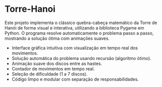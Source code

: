 # Torre-Hanoi

Este projeto implementa o clássico quebra-cabeça matemático da Torre de Hanói de forma visual e interativa, utilizando a biblioteca Pygame em Python. O programa resolve automaticamente o problema passo a passo, mostrando a solução ótima com animações suaves.

- Interface gráfica intuitiva com visualização em tempo real dos movimentos.
- Solução automática do problema usando recursão (algoritmo ótimo).
- Animação suave dos discos entre as hastes.
- Contador de movimentos em tempo real.
- Seleção de dificuldade (1 a 7 discos).
- Código limpo e modular com separação de responsabilidades.

